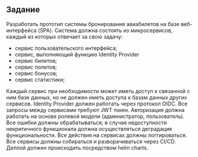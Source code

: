 ## Задание
Разработать прототип системы бронирования авиабилетов на базе веб-интерфейса (SPA). 
Система должна состоять из микросервисов, каждый из которых отвечает за свою задачу:
- сервис пользовательского интерфейса; 
- сервис, выполняющий функцию Identity Provider
- сервис билетов;
- сервис полетов;
- сервис бонусов; 
- сервис статистики; 

Каждый сервис при необходимости может иметь доступ к связанной с ним базе данных, но не должен иметь доступа к базам данных других сервисов. Identity Provider должен работать через протокол OIDC. Все запросы между сервисами требуют JWT токен. Авторизация должна работать на основе ролевой модели (администратор, пользователь). Все ошибки должны обрабатываться; в случае недоступности некритичного функционала должна осуществляться деградация функциональности. Все действия на сервисах должны логгироваться. Все сервисы должны собираться и разворачиваться через CI/CD. Деплой должен происходить посредством helm charts.


